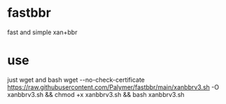 # fastbbr
fast and simple xan+bbr

# use
just wget and bash
wget --no-check-certificate https://raw.githubusercontent.com/Palymer/fastbbr/main/xanbbrv3.sh -O xanbbrv3.sh && chmod +x xanbbrv3.sh && bash xanbbrv3.sh
